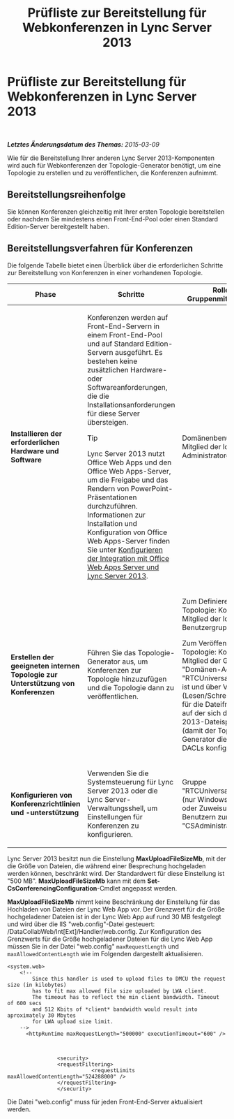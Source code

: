 ﻿---
title: Prüfliste zur Bereitstellung für Webkonferenzen in Lync Server 2013
TOCTitle: Prüfliste zur Bereitstellung für Webkonferenzen in Lync Server 2013
ms:assetid: 9908ebe0-e5d3-4920-b9b1-85021f7e69e9
ms:mtpsurl: https://technet.microsoft.com/de-de/library/JJ205104(v=OCS.15)
ms:contentKeyID: 49294847
ms.date: 05/19/2016
mtps_version: v=OCS.15
ms.translationtype: HT
---

# Prüfliste zur Bereitstellung für Webkonferenzen in Lync Server 2013

 

_**Letztes Änderungsdatum des Themas:** 2015-03-09_

Wie für die Bereitstellung Ihrer anderen Lync Server 2013-Komponenten wird auch für Webkonferenzen der Topologie-Generator benötigt, um eine Topologie zu erstellen und zu veröffentlichen, die Konferenzen aufnimmt.

## Bereitstellungsreihenfolge

Sie können Konferenzen gleichzeitig mit Ihrer ersten Topologie bereitstellen oder nachdem Sie mindestens einen Front-End-Pool oder einen Standard Edition-Server bereitgestellt haben.

## Bereitstellungsverfahren für Konferenzen

Die folgende Tabelle bietet einen Überblick über die erforderlichen Schritte zur Bereitstellung von Konferenzen in einer vorhandenen Topologie.


<table>
<colgroup>
<col style="width: 25%" />
<col style="width: 25%" />
<col style="width: 25%" />
<col style="width: 25%" />
</colgroup>
<thead>
<tr class="header">
<th>Phase</th>
<th>Schritte</th>
<th>Rollen und Gruppenmitgliedschaften</th>
<th>Dokumentation</th>
</tr>
</thead>
<tbody>
<tr class="odd">
<td><p><strong>Installieren der erforderlichen Hardware und Software</strong></p></td>
<td><p>Konferenzen werden auf Front-End-Servern in einem Front-End-Pool und auf Standard Edition-Servern ausgeführt. Es bestehen keine zusätzlichen Hardware- oder Softwareanforderungen, die die Installationsanforderungen für diese Server übersteigen.</p>
<div class="alert">

> [!TIP]
> Lync Server 2013 nutzt Office Web Apps und den Office Web Apps-Server, um die Freigabe und das Rendern von PowerPoint-Präsentationen durchzuführen. Informationen zur Installation und Konfiguration von Office Web Apps-Server finden Sie unter <A href="lync-server-2013-enabling-office-web-apps-server-and-lync-server-2013.md">Konfigurieren der Integration mit Office Web Apps Server und Lync Server 2013</A>.


</div></td>
<td><p>Domänenbenutzer, der Mitglied der lokalen Administratorgruppe ist</p></td>
<td><p><a href="lync-server-2013-supported-hardware.md">Unterstützte Hardware für Lync Server 2013</a> in der Unterstützungsdokumentation</p>
<p><a href="lync-server-2013-server-software-and-infrastructure-support.md">Serversoftware- und Infrastrukturunterstützung in Lync Server 2013</a> in der Unterstützungsdokumentation</p>
<p><a href="lync-server-2013-determining-your-system-requirements.md">Ermitteln Ihrer Systemanforderungen für Lync Server 2013</a> in der Planungsdokumentation</p>
<p><a href="lync-server-2013-technical-requirements-for-archiving.md">Technische Anforderungen für die Archivierung in Lync Server 2013</a> in der Planungsdokumentation</p>
<p></p></td>
</tr>
<tr class="even">
<td><p><strong>Erstellen der geeigneten internen Topologie zur Unterstützung von Konferenzen</strong></p></td>
<td><p>Führen Sie das Topologie-Generator aus, um Konferenzen zur Topologie hinzuzufügen und die Topologie dann zu veröffentlichen.</p></td>
<td><p>Zum Definieren einer Topologie: Konto, das Mitglied der lokalen Benutzergruppe ist</p>
<p>Zum Veröffentlichen der Topologie: Konto, das Mitglied der Gruppen &quot;Domänen-Admins&quot; und &quot;RTCUniversalServerAdmins&quot; ist und über Vollzugriff (Lesen/Schreiben/Ändern) für die Dateifreigabe verfügt, auf der sich der Lync Server 2013-Dateispeicher befindet (damit der Topologie-Generator die erforderlichen DACLs konfigurieren kann)</p></td>
<td><p><a href="lync-server-2013-define-and-configure-a-topology-in-topology-builder.md">Definieren und Konfigurieren einer Topologie für Lync Server 2013 im Topologie-Generator</a> in der Bereitstellungsdokumentation</p></td>
</tr>
<tr class="odd">
<td><p><strong>Konfigurieren von Konferenzrichtlinien und -unterstützung</strong></p></td>
<td><p>Verwenden Sie die Systemsteuerung für Lync Server 2013 oder die Lync Server-Verwaltungsshell, um Einstellungen für Konferenzen zu konfigurieren.</p></td>
<td><p>Gruppe &quot;RTCUniversalServerAdmins&quot; (nur Windows PowerShell) oder Zuweisung von Benutzern zur Rolle &quot;CSAdministrator&quot;</p></td>
<td><p><a href="lync-server-2013-conferencing-policies.md">Konferenzrichtlinien in Lync Server 2013</a> in der Betriebsdokumentation</p></td>
</tr>
</tbody>
</table>


Lync Server 2013 besitzt nun die Einstellung **MaxUploadFileSizeMb**, mit der die Größe von Dateien, die während einer Besprechung hochgeladen werden können, beschränkt wird. Der Standardwert für diese Einstellung ist "500 MB". **MaxUploadFileSizeMb** kann mit dem **Set-CsConferencingConfiguration**-Cmdlet angepasst werden.

**MaxUploadFileSizeMb** nimmt keine Beschränkung der Einstellung für das Hochladen von Dateien der Lync Web App vor. Der Grenzwert für die Größe hochgeladener Dateien ist in der Lync Web App auf rund 30 MB festgelegt und wird über die IIS "web.config"-Datei gesteuert: /DataCollabWeb/Int\[Ext\]/Handler/web.config. Zur Konfiguration des Grenzwerts für die Größe hochgeladener Dateien für die Lync Web App müssen Sie in der Datei "web.config" `maxRequestLength` und `maxAllowedContentLength` wie im Folgenden dargestellt aktualisieren.

    <system.web>
        <!-- 
            Since this handler is used to upload files to DMCU the request size (in kilobytes) 
            has to fit max allowed file size uploaded by LWA client.
            The timeout has to reflect the min client bandwidth. Timeout of 600 secs 
            and 512 Kbits of *client* bandwidth would result into aproximately 30 Mbytes 
            for LWA upload size limit.
        -->
          <httpRuntime maxRequestLength="500000" executionTimeout="600" />
    
    
    
                    <security>
                    <requestFiltering>
                               <requestLimits maxAllowedContentLength="524288000" />
                    </requestFiltering>
                    </security>

Die Datei "web.config" muss für jeden Front-End-Server aktualisiert werden.


